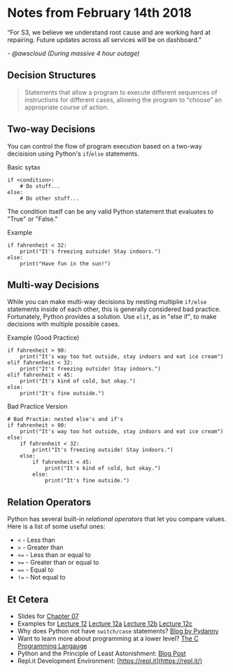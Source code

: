 # Notes from February 14th 2018
“For S3, we believe we understand root cause and are working hard at repairing. Future updates across all services will be on dashboard.” 

<cite>- @awscloud (During massive 4 hour outage) </cite>

## Decision Structures
>Statements that allow a program to execute different sequences of instructions for different cases, allowing the program to “choose” an appropriate course of action.

## Two-way Decisions

You can control the flow of program execution based on a two-way decisision using Python's `if`/`else` statements.

Basic sytax

    if <condition>:
        # Do stuff...
    else:
        # Do other stuff...

The condition itself can be any valid Python statement that evaluates to "True" or "False."

Example

    if fahrenheit < 32:
        print("It's freezing outside! Stay indoors.")
    else:
        print("Have fun in the sun!")


## Multi-way Decisions

While you can make multi-way decisions by nesting multiplie `if/else` statements inside of each other, this is generally considered bad practice. Fortunately, Python provides a solution. Use `elif`, as in "else if", to make decisions with multiple possible cases.

Example (Good Practice)

    if fahrenheit > 90:
        print("It's way too hot outside, stay indoors and eat ice cream")
    elif fahrenheit < 32:
        print("It's freezing outside! Stay indoors.")
    elif fahrenheit < 45:
        print("It's kind of cold, but okay.")
    else:
        print("It's fine outside.")

Bad Practice Version

    # Bad Practie: nested else's and if's
    if fahrenheit > 90:
        print("It's way too hot outside, stay indoors and eat ice cream")
    else:
        if fahrenheit < 32:
            print("It's freezing outside! Stay indoors.")
        else:
            if fahrenheit < 45:
                print("It's kind of cold, but okay.")
            else:
                print("It's fine outside.")

## Relation Operators

Python has several built-in *relational operators* that let you compare values. Here is a list of some useful ones:

* `<` - Less than
* `>` - Greater than
* `<=` - Less than or equal to
* `>=` - Greater than or equal to
* `==` - Equal to
* `!=` - Not equal to

## Et Cetera
* Slides for [Chapter 07](http://mcsp.wartburg.edu/zelle/python/ppics3/slides/Chapter07.pptx)
* Examples for [Lecture 12](../examples/lecture12.py) [Lecture 12a](../examples/lecture12a.py) [Lecture 12b](../examples/lecture12b.py) [Lecture 12c](../examples/lecture12c.py)
* Why does Python not have `switch/case` statements? [Blog by Pydanny](https://www.pydanny.com/why-doesnt-python-have-switch-case.html)
* Want to learn more about programming at a lower level? [The C Programming Langauge](https://www.amazon.com/Programming-Language-Brian-W-Kernighan/dp/0131103628)
* Python and the Principle of Least Astonishment: [Blog Post](http://lucumr.pocoo.org/2011/7/9/python-and-pola/)
* Repl.it Development Environment: [https://repl.it](https://repl.it/)